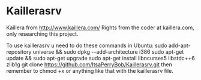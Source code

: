 # Kaillerasrv
Kaillera from http://www.kaillera.com/
Rights from the coder at kaillera.com, only researching this project.

To use kaillerasrv u need to do these commands in Ubuntu:
sudo add-apt-repository universe && sudo dpkg --add-architecture i386 
sudo apt-get update && sudo apt-get upgrade
sudo apt-get install libncurses5 libstdc++6 zlib1g
git clone https://github.com/ItsaPerryBob/Kaillerasrv.git
then remember to chmod +x or anything like that with the kaillerasrv file.

